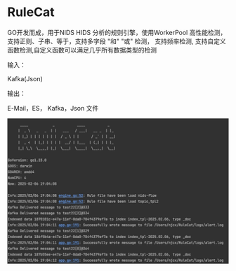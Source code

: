 # RuleCat


GO开发而成，用于NIDS HIDS 分析的规则引擎，使用WorkerPool 高性能检测，支持正则、子串、等于，支持多字段 "和" "或" 检测， 支持频率检测,
支持自定义函数检测,自定义函数可以满足几乎所有数据类型的检测



输入：

Kafka(Json)


输出： 

E-Mail，ES， Kafka，Json 文件



![示例](img_1.png)



